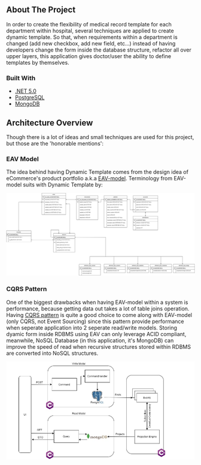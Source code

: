 ## About The Project

In order to create the flexibility of medical record template for each department within hospital, several techniques are applied to create dynamic template. So that, when requirements within a department is changed (add new checkbox, add new field, etc...) instead of having developers change the form inside the database structure, refactor all over upper layers, this application gives doctor/user the ability to define templates by themselves.

### Built With
* [.NET 5.0](https://docs.microsoft.com/en-us/aspnet/core/?view=aspnetcore-5.0)
* [PostgreSQL](https://www.postgresql.org/)
* [MongoDB](https://www.mongodb.com/)

## Architecture Overview

Though there is a lot of ideas and small techniques are used for this project, but those are the 'honorable mentions':

### EAV Model

The idea behind having Dynamic Template comes from the design idea of eCommerce's product portfolio a.k.a [EAV-model](https://en.wikipedia.org/wiki/Entity%E2%80%93attribute%E2%80%93value_model). Terminology from EAV-model suits with Dynamic Template by: 

![](documents/architectures/erd.jpg)

### CQRS Pattern

One of the biggest drawbacks when having EAV-model within a system is performance, because getting data out takes a lot of table joins operation. Having [CQRS pattern](https://martinfowler.com/bliki/CQRS.html) is quite a good choice to come along with EAV-model (only CQRS, not Event Sourcing) since this pattern provide performance when seperate application into 2 seperate read/write models. Storing dyamic form inside RDBMS using EAV can only leverage ACID compliant, meanwhile, NoSQL Database (in this application, it's MongoDB) can improve the speed of read when recursive structures stored within RDBMS are converted into NoSQL structures.

![](documents/architectures/cqrs.jpg)


